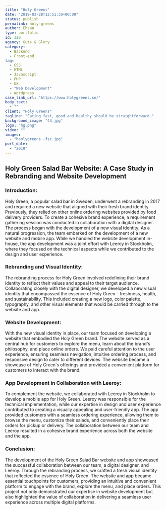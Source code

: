```yaml
---
title: "Holy Greens"
date: "2019-03-28T12:51:30+00:00"
status: publish
permalink: holy-greens
author: Ehsan
type: portfolio
id: 320
agency: Guts & Glory
category:
  - Backend
  - Front-end
tag:
  - CSS
  - HTML
  - Javascript
  - PHP
  - UX
  - "Web Development"
  - Wordpress
case_link_url: "https://www.holygreens.se/"
body_text:
  - ""
client: "Holy Greens"
tagline: "Eating fast, good and healthy should be straightforward."
background_image: "44.jpg"
logo: "hg.png"
video: ""
images:
  - "hoolygreens -fsc.jpg"
port_date:
  - "2018"
---
```


<h2>Holy Green Salad Bar Website: A Case Study in Rebranding and Website Development</h2>
  <h3>Introduction:</h3>
  <p>
    Holy Green, a popular salad bar in Sweden, underwent a rebranding in 2017 and required a new website that aligned with their fresh brand identity. Previously, they relied on other online ordering websites provided by food delivery providers. To create a cohesive brand experience, a requirement gathering session was conducted in collaboration with a digital designer. The process began with the development of a new visual identity. As a natural progression, the team embarked on the development of a new website and mobile app. While we handled the website development in-house, the app development was a joint effort with Leeroy in Stockholm, where they focused on the technical aspects while we contributed to the design and user experience.
  </p>
  <h3>Rebranding and Visual Identity:</h3>
  <p>
    The rebranding process for Holy Green involved redefining their brand identity to reflect their values and appeal to their target audience. Collaborating closely with the digital designer, we developed a new visual identity that encompassed the essence of Holy Green - freshness, health, and sustainability. This included creating a new logo, color palette, typography, and other visual elements that would be carried through to the website and app.
  </p>
  <h3>Website Development:</h3>
  <p>
    With the new visual identity in place, our team focused on developing a website that embodied the Holy Green brand. The website served as a central hub for customers to explore the menu, learn about the brand's philosophy, and place online orders. We paid careful attention to the user experience, ensuring seamless navigation, intuitive ordering process, and responsive design to cater to different devices. The website became a showcase of Holy Green's offerings and provided a convenient platform for customers to interact with the brand.
  </p>
  <h3>App Development in Collaboration with Leeroy:</h3>
  <p>
    To complement the website, we collaborated with Leeroy in Stockholm to develop a mobile app for Holy Green. Leeroy was responsible for the technical implementation, while our expertise in design and user experience contributed to creating a visually appealing and user-friendly app. The app provided customers with a seamless ordering experience, allowing them to browse the menu, customize their salads, and conveniently place their orders for pickup or delivery. The collaboration between our team and Leeroy resulted in a cohesive brand experience across both the website and the app.
  </p>
  <h3>Conclusion:</h3>
  <p>
    The development of the Holy Green Salad Bar website and app showcased the successful collaboration between our team, a digital designer, and Leeroy. Through the rebranding process, we crafted a fresh visual identity that reflected the essence of Holy Green. The website and app became essential touchpoints for customers, providing an intuitive and convenient platform to engage with the brand, explore the menu, and place orders. This project not only demonstrated our expertise in website development but also highlighted the value of collaboration in delivering a seamless user experience across multiple digital platforms.
  </p>
</body>
</html>
